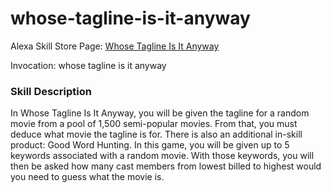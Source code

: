 # whose-tagline-is-it-anyway

Alexa Skill Store Page: [Whose Tagline Is It Anyway](https://www.amazon.com/Whose-Tagline-Is-It-Anyway/dp/B07SW6MZLZ)

Invocation: whose tagline is it anyway

### Skill Description

In Whose Tagline Is It Anyway, you will be given the tagline for a random movie from a pool of 1,500 semi-popular movies. From that, you must deduce what movie the tagline is for. There is also an additional in-skill product: Good Word Hunting. In this game, you will be given up to 5 keywords associated with a random movie. With those keywords, you will then be asked how many cast members from lowest billed to highest would you need to guess what the movie is.

